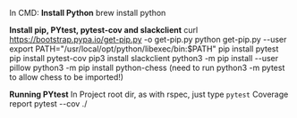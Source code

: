 In CMD:
**Install Python**
brew install python

**Install pip, PYtest, pytest-cov and slackclient**
curl https://bootstrap.pypa.io/get-pip.py -o get-pip.py
python get-pip.py --user
export PATH="/usr/local/opt/python/libexec/bin:$PATH"
pip install pytest
pip install pytest-cov
pip3 install slackclient
python3 -m pip install --user pillow
python3 -m pip install python-chess (need to run python3 -m pytest to allow chess to be imported!)

**Running PYtest**
In Project root dir, as with rspec, just type `pytest`
Coverage report pytest --cov ./
